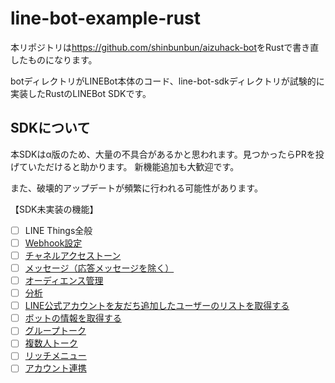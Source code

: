 # line-bot-example-rust

本リポジトリは<https://github.com/shinbunbun/aizuhack-bot>をRustで書き直したものになります。

botディレクトリがLINEBot本体のコード、line-bot-sdkディレクトリが試験的に実装したRustのLINEBot SDKです。

## SDKについて

本SDKはα版のため、大量の不具合があるかと思われます。見つかったらPRを投げていただけると助かります。
新機能追加も大歓迎です。

また、破壊的アップデートが頻繁に行われる可能性があります。

【SDK未実装の機能】
- [ ] LINE Things全般
- [ ] [Webhook設定](https://developers.line.biz/ja/reference/messaging-api/#webhook-settings)
- [ ] [チャネルアクセストーン](https://developers.line.biz/ja/reference/messaging-api/#channel-access-token)
- [ ] [メッセージ（応答メッセージを除く）](https://developers.line.biz/ja/reference/messaging-api/#send-broadcast-message)
- [ ] [オーディエンス管理](https://developers.line.biz/ja/reference/messaging-api/#manage-audience-group)
- [ ] [分析](https://developers.line.biz/ja/reference/messaging-api/#get-insight)
- [ ] [LINE公式アカウントを友だち追加したユーザーのリストを取得する](https://developers.line.biz/ja/reference/messaging-api/#get-follower-ids)
- [ ] [ボットの情報を取得する](https://developers.line.biz/ja/reference/messaging-api/#get-bot-info)
- [ ] [グループトーク](https://developers.line.biz/ja/reference/messaging-api/#group)
- [ ] [複数人トーク](https://developers.line.biz/ja/reference/messaging-api/#group)
- [ ] [リッチメニュー](https://developers.line.biz/ja/reference/messaging-api/#rich-menu)
- [ ] [アカウント連携](https://developers.line.biz/ja/reference/messaging-api/#account-link)

